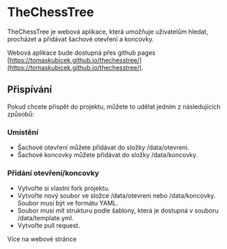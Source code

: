 # TheChessTree

TheChessTree je webová aplikace, která umožňuje uživatelům hledat, procházet a přidávat šachové otevření a koncovky. 

Webová aplikace bude dostupná přes github pages [https://tomaskubicek.github.io/thechesstree/](https://tomaskubicek.github.io/thechesstree/).

## Přispívání

Pokud chcete přispět do projektu, můžete to udělat jedním z následujících způsobů:

### Umístění
* Šachové otevření můžete přidávat do složky /data/otevreni.
* Šachové koncovky můžete přidávat do složky /data/koncovky.

### Přidání otevření/koncovky
* Vytvořte si vlastní fork projektu.
* Vytvořte nový soubor ve složce /data/otevreni nebo /data/koncovky. Soubor musí být ve formátu YAML.
* Soubor musí mít strukturu podle šablony, která je dostupná v souboru /data/template.yml.
* Vytvořte pull request.

Více na webové stránce


